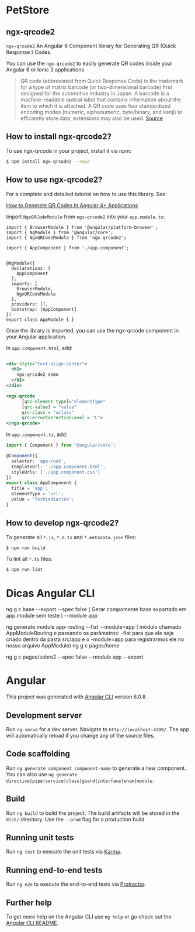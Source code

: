 # PetStore



## ngx-qrcode2

`ngx-qrcode2` An Angular 6  Component library for Generating QR (Quick Response ) Codes.

You can use the `ngx-qrcode2` to easily generate QR codes inside your Angular 6 or Ionic 3 applications 

>QR code (abbreviated from Quick Response Code) is the trademark for a type of matrix barcode (or two-dimensional barcode) first designed for the automotive industry in Japan. A barcode is a machine-readable optical label that contains information about the item to which it is attached. A QR code uses four standardized encoding modes (numeric, alphanumeric, byte/binary, and kanji) to efficiently store data; extensions may also be used. [Source](https://en.wikipedia.org/wiki/QR_code)

## How to install ngx-qrcode2?

To use ngx-qrcode in your project, install it via npm:

```bash
$ npm install ngx-qrcode2 --save
```

## How to use ngx-qrcode2?

For a complete and detailed tutorial on how to use this library. See:

[How to Generate QR Codes In Angular 4+ Applications ](https://www.techiediaries.com/generate-qrcodes-angular)


Import `NgxQRCodeModule` from `ngx-qrcode2`  into your `app.module.ts`:

```
import { BrowserModule } from '@angular/platform-browser';
import { NgModule } from '@angular/core';
import { NgxQRCodeModule } from 'ngx-qrcode2';

import { AppComponent } from './app.component';


@NgModule({
  declarations: [
    AppComponent
  ],
  imports: [
    BrowserModule,
    NgxQRCodeModule
  ],
  providers: [],
  bootstrap: [AppComponent]
})
export class AppModule { }
```


Once the library is imported, you can use the ngx-qrcode component in your Angular application.

In `app.component.html`, add:
```xml

<div style="text-align:center">
  <h1>
    ngx-qrcode2 demo 
  </h1>
</div>

<ngx-qrcode 
      [qrc-element-type]="elementType" 
      [qrc-value] = "value"
      qrc-class = "aclass"
      qrc-errorCorrectionLevel = "L">
</ngx-qrcode>

```
In `app.component.ts`, add:

```ts
import { Component } from '@angular/core';

@Component({
  selector: 'app-root',
  templateUrl: './app.component.html',
  styleUrls: ['./app.component.css']
})
export class AppComponent {
  title = 'app';
  elementType = 'url';
  value = 'Techiediaries';
}
```


## How to develop ngx-qrcode2?

To generate all `*.js`, `*.d.ts` and `*.metadata.json` files:

```bash
$ npm run build
```

To lint all `*.ts` files:

```bash
$ npm run lint
```

# Dicas Angular CLI

 ng g c base --export --spec false ( Gerar compomente base exportado em app.module sem teste ) --module app

 ng generate module app-routing --flat --module=app ( módulo chamado AppModuleRouting e passando os parâmetros: -flat para que ele seja criado dentro da pasta src/app e o -module=app para registrarmos ele no nosso arquivo AppModule)
 ng g c pages/home

 ng g c pages/sobre2 --spec false --module app --export

# Angular

This project was generated with [Angular CLI](https://github.com/angular/angular-cli) version 6.0.8.

## Development server

Run `ng serve` for a dev server. Navigate to `http://localhost:4200/`. The app will automatically reload if you change any of the source files.

## Code scaffolding

Run `ng generate component component-name` to generate a new component. You can also use `ng generate directive|pipe|service|class|guard|interface|enum|module`.

## Build

Run `ng build` to build the project. The build artifacts will be stored in the `dist/` directory. Use the `--prod` flag for a production build.

## Running unit tests

Run `ng test` to execute the unit tests via [Karma](https://karma-runner.github.io).

## Running end-to-end tests

Run `ng e2e` to execute the end-to-end tests via [Protractor](http://www.protractortest.org/).

## Further help

To get more help on the Angular CLI use `ng help` or go check out the [Angular CLI README](https://github.com/angular/angular-cli/blob/master/README.md).
